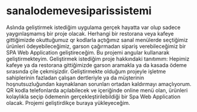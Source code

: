 # sanalodemevesiparissistemi
Aslında geliştirmek istediğim uygulama gerçek hayatta var olup sadece yaygınlaşmamış bir proje olacak. Herhangi bir restorana veya kafeye gittiğimizde okuttuğumuz qr kodlarla açtığımız sanal menülerde seçtiğimiz ürünleri ödeyebileceğimiz, garson çağırmadan sipariş verebileceğimiz bir SPA Web Application geliştireceğim.
Bu projemi angular kullanarak geliştirmekteyim. Geliştirmek istediğim proje hakkındaki tanıtımım: Hepimiz kafeye ya da restorana gittiğimizde garson aramakla ya da kasada ödeme sırasında çile çekmişizdir. Geliştirmekte olduğum projeyle 
işletme sahiplerinin fazladan çalışan dertleriyle ya da müşterinin hoşnutsuzluğundan kaynaklanan sorunları ortadan kaldırmayı amaçlıyorum. QR kodla telefonlarda açılabilecek ve içeriğinde online menü olan, ürünleri kolaylıkla seçip ödemenin gerçekleştirilebildiği bir Spa Web  Application olacak.
Projemi geliştirdikçe buraya yükleyeceğim.
